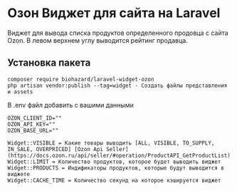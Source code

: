 # Озон Виджет для сайта на Laravel
Виджет для вывода списка продуктов определенного продовца с сайта Ozon. В левом верхнем углу выводится рейтинг продавца.


## Установка пакета
```
composer require biohazard/laravel-widget-ozon
php artisan vendor:publish --tag=widget - Создать файлы представления и assets
```

В .env файл добавить с вашими данными
```
OZON_CLIENT_ID=""
OZON_API_KEY=""
OZON_BASE_URL=""
```

```
Widget::VISIBLE = Какие товары выводить [ALL, VISIBLE, TO_SUPPLY, IN_SALE, OVERPRICED] [Ozon Api Seller](https://docs.ozon.ru/api/seller/#operation/ProductAPI_GetProductList)
Widget::LIMIT = Количество продуктов, которое будет выводить виджет
Widget::PRODUCTS = Индификаторы продуктов, которые будут выводится в виджете
Widget::CACHE_TIME = Количество секунд на которое кэшируется виджет
```